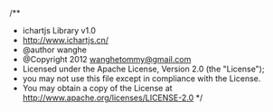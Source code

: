 /**
 * ichartjs Library v1.0 
 * http://www.ichartjs.cn/ 
 * @author wanghe 
 * @Copyright 2012 wanghetommy@gmail.com 
 * Licensed under the Apache License, Version 2.0 (the "License"); 
 * you may not use this file except in compliance with the License. 
 * You may obtain a copy of the License at http://www.apache.org/licenses/LICENSE-2.0
 */